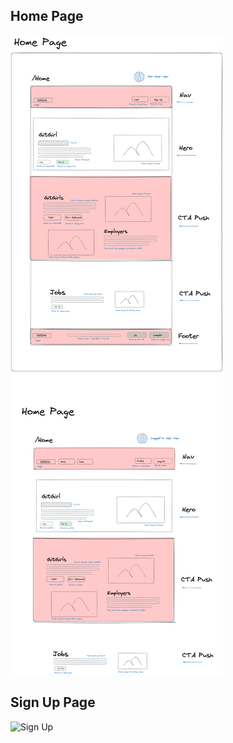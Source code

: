 ## Home Page

![HomePage](wireframes/HomePage.png)

## Sign Up Page
![Sign Up](wireframes/SignUp.png)
